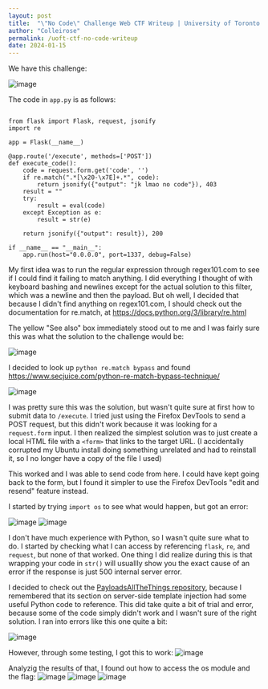 ```yaml
---
layout: post
title:  "\"No Code\" Challenge Web CTF Writeup | University of Toronto CTF"
author: "Colleirose"
permalink: /uoft-ctf-no-code-writeup
date: 2024-01-15
---
```


We have this challenge:

![image](https://github.com/colleirose/colleirose.github.io/assets/147954091/380df375-4654-47ea-baf6-dc2ee1aed86b)

The code in `app.py` is as follows:
<pre><code class="language-python">
from flask import Flask, request, jsonify
import re

app = Flask(__name__)

@app.route('/execute', methods=['POST'])
def execute_code():
    code = request.form.get('code', '')
    if re.match(".*[\x20-\x7E]+.*", code):
        return jsonify({"output": "jk lmao no code"}), 403
    result = ""
    try:
        result = eval(code)
    except Exception as e:
        result = str(e)

    return jsonify({"output": result}), 200

if __name__ == "__main__":
    app.run(host="0.0.0.0", port=1337, debug=False)
</code></pre>

My first idea was to run the regular expression through regex101.com to see if I could find it failing to match anything. I did everything I thought of with keyboard bashing and newlines except for the actual solution to this filter, which was a newline and then the payload. But oh well, I decided that because I didn't find anything on regex101.com, I should check out the documentation for re.match, at https://docs.python.org/3/library/re.html

The yellow "See also" box immediately stood out to me and I was fairly sure this was what the solution to the challenge would be:

![image](https://github.com/colleirose/colleirose.github.io/assets/147954091/02757f48-a455-4880-a4be-ae1b9b43e742)

I decided to look up `python re.match bypass` and found https://www.secjuice.com/python-re-match-bypass-technique/

![image](https://github.com/colleirose/colleirose.github.io/assets/147954091/c6c7730f-46dd-494e-832a-cb5a816b3167)

I was pretty sure this was the solution, but wasn't quite sure at first how to submit data to `/execute`. I tried just using the Firefox DevTools to send a POST request, but this didn't work because it was looking for a `request.form` input. I then realized the simplest solution was to just create a local HTML file with a `<form>` that links to the target URL. (I accidentally corrupted my Ubuntu install doing something unrelated and had to reinstall it, so I no longer have a copy of the file I used)

This worked and I was able to send code from here. I could have kept going back to the form, but I found it simpler to use the Firefox DevTools "edit and resend" feature instead.

I started by trying `import os` to see what would happen, but got an error:

![image](https://github.com/colleirose/colleirose.github.io/assets/147954091/ade1b0db-6213-481a-ade0-509df2839df8)
![image](https://github.com/colleirose/colleirose.github.io/assets/147954091/33198601-219e-41d7-8c5b-e5b985bc6943)

I don't have much experience with Python, so I wasn't quite sure what to do. I started by checking what I can access by referencing `flask`, `re`, and `request`, but none of that worked. One thing I did realize during this is that wrapping your code in `str()` will usuallly show you the exact cause of an error if the response is just 500 internal server error.

I decided to check out the <a href="https://github.com/swisskyrepo/PayloadsAllTheThings" rel="noopener">PayloadsAllTheThings repository</a>, because I remembered that its section on server-side template injection had some useful Python code to reference. This did take quite a bit of trial and error, because some of the code simply didn't work and I wasn't sure of the right solution. I ran into errors like this one quite a bit:

![image](https://github.com/colleirose/colleirose.github.io/assets/147954091/de7e241f-8a22-4ad9-ac25-67f9082fd2b8)

However, through some testing, I got this to work:
![image](https://github.com/colleirose/colleirose.github.io/assets/147954091/849fcb9d-db7b-42fc-883d-2f1a3dd319b5)

Analyzig the results of that, I found out how to access the os module and the flag:
![image](https://github.com/colleirose/colleirose.github.io/assets/147954091/7349ec60-d60b-4c0e-b321-4bc558a5c584)
![image](https://github.com/colleirose/colleirose.github.io/assets/147954091/15845e29-b1e9-407c-a4d8-f8c976587e36)
![image](https://github.com/colleirose/colleirose.github.io/assets/147954091/4cd933c5-c9ca-4143-b808-47df470236fe)
